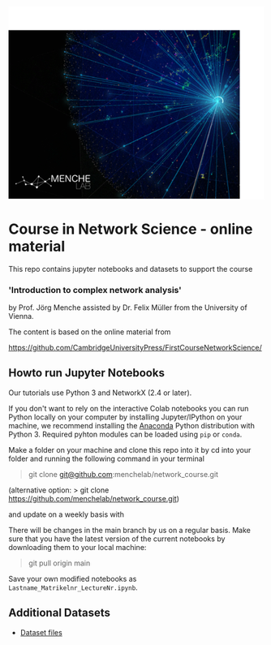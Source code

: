 ![Alt text](images/Chuetter_VRshot.png)


# Course in Network Science - online material

This repo contains jupyter notebooks and datasets to support 
the course 
### 'Introduction to complex network analysis' 
by Prof. Jörg Menche assisted by Dr. Felix Müller from the University of Vienna. 

The content is based on the online material from

https://github.com/CambridgeUniversityPress/FirstCourseNetworkScience/


## Howto run Jupyter Notebooks

Our tutorials use Python 3 and NetworkX (2.4 or later).  

If you don't want to rely on the interactive Colab notebooks you can run Python locally on your computer by installing Jupyter/IPython on your machine, we recommend installing the [Anaconda](https://www.anaconda.com/distribution/) Python distribution with Python 3. 
Required pyhton modules can be loaded using `pip` or `conda`. 

Make a folder on your machine and clone this repo into it by cd into your folder and running the following command in your terminal

> git clone git@github.com:menchelab/network_course.git

(alternative option: > git clone https://github.com/menchelab/network_course.git)

and update on a weekly basis with

There will be changes in the main branch by us on a regular basis. Make sure that you have the latest version of the current notebooks by downloading them to your local machine:

> git pull origin main
  
Save your own modified notebooks as `Lastname_Matrikelnr_LectureNr.ipynb`.

## Additional Datasets 

* [Dataset files](https://github.com/menchelab/network_course/tree/main/data)
